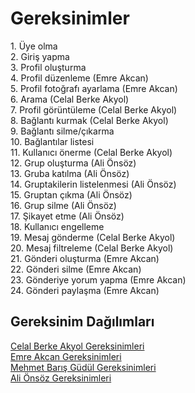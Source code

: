<h1>Gereksinimler</h1>
1. Üye olma <br>
2. Giriş yapma <br>
3. Profil oluşturma <br> 
4. Profil düzenleme (Emre Akcan)  <br>
5. Profil fotoğrafı ayarlama (Emre Akcan) <br>
6. Arama (Celal Berke Akyol) <br>
7. Profil görüntüleme (Celal Berke Akyol) <br>
8. Bağlantı kurmak (Celal Berke Akyol) <br>
9. Bağlantı silme/çıkarma  <br>
10. Bağlantılar listesi <br>
11. Kullanıcı önerme (Celal Berke Akyol) <br>
12. Grup oluşturma (Ali Önsöz) <br>
13. Gruba katılma (Ali Önsöz) <br>
14. Gruptakilerin listelenmesi (Ali Önsöz) <br>
15. Gruptan çıkma (Ali Önsöz)  <br>
16. Grup silme (Ali Önsöz) <br>
17. Şikayet etme (Ali Önsöz) <br>
18. Kullanıcı engelleme  <br>
19. Mesaj gönderme (Celal Berke Akyol)<br>
20. Mesaj filtreleme (Celal Berke Akyol)<br>
21. Gönderi oluşturma (Emre Akcan)  <br>
22. Gönderi silme (Emre Akcan) <br>
23. Gönderiye yorum yapma (Emre Akcan) <br>
24. Gönderi paylaşma (Emre Akcan)
<br>
<h2>Gereksinim Dağılımları</h2>

[Celal Berke Akyol Gereksinimleri](celal-berke-akyol-gereksinim.md)
<br>
[Emre Akcan Gereksinimleri](Emre-Akcan.md)
<br>
[Mehmet Barış Güdül Gereksinimleri](mehmet-barış-güdül-gereksinim.md)
<br>
[Ali Önsöz Gereksinimleri](ali-önsöz.md)
